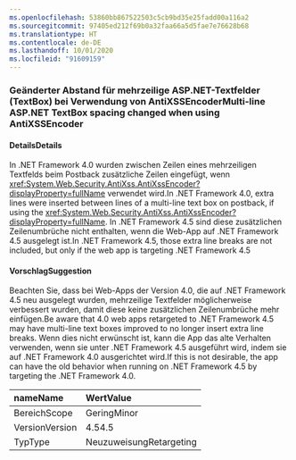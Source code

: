 ```yaml
---
ms.openlocfilehash: 53860bb867522503c5cb9bd35e25fadd00a116a2
ms.sourcegitcommit: 97405ed212f69b0a32faa66a5d5fae7e76628b68
ms.translationtype: HT
ms.contentlocale: de-DE
ms.lasthandoff: 10/01/2020
ms.locfileid: "91609159"
---
```

### <a name="multi-line-aspnet-textbox-spacing-changed-when-using-antixssencoder"></a><span data-ttu-id="09976-101">Geänderter Abstand für mehrzeilige ASP.NET-Textfelder (TextBox) bei Verwendung von AntiXSSEncoder</span><span class="sxs-lookup"><span data-stu-id="09976-101">Multi-line ASP.NET TextBox spacing changed when using AntiXSSEncoder</span></span>

#### <a name="details"></a><span data-ttu-id="09976-102">Details</span><span class="sxs-lookup"><span data-stu-id="09976-102">Details</span></span>

<span data-ttu-id="09976-103">In .NET Framework 4.0 wurden zwischen Zeilen eines mehrzeiligen Textfelds beim Postback zusätzliche Zeilen eingefügt, wenn <xref:System.Web.Security.AntiXss.AntiXssEncoder?displayProperty=fullName> verwendet wird.</span><span class="sxs-lookup"><span data-stu-id="09976-103">In .NET Framework 4.0, extra lines were inserted between lines of a multi-line text box on postback, if using the <xref:System.Web.Security.AntiXss.AntiXssEncoder?displayProperty=fullName>.</span></span> <span data-ttu-id="09976-104">In .NET Framework 4.5 sind diese zusätzlichen Zeilenumbrüche nicht enthalten, wenn die Web-App auf .NET Framework 4.5 ausgelegt ist.</span><span class="sxs-lookup"><span data-stu-id="09976-104">In .NET Framework 4.5, those extra line breaks are not included, but only if the web app is targeting .NET Framework 4.5</span></span>

#### <a name="suggestion"></a><span data-ttu-id="09976-105">Vorschlag</span><span class="sxs-lookup"><span data-stu-id="09976-105">Suggestion</span></span>

<span data-ttu-id="09976-106">Beachten Sie, dass bei Web-Apps der Version 4.0, die auf .NET Framework 4.5 neu ausgelegt wurden, mehrzeilige Textfelder möglicherweise verbessert wurden, damit diese keine zusätzlichen Zeilenumbrüche mehr einfügen.</span><span class="sxs-lookup"><span data-stu-id="09976-106">Be aware that 4.0 web apps retargeted to .NET Framework 4.5 may have multi-line text boxes improved to no longer insert extra line breaks.</span></span> <span data-ttu-id="09976-107">Wenn dies nicht erwünscht ist, kann die App das alte Verhalten verwenden, wenn sie unter .NET Framework 4.5 ausgeführt wird, indem sie auf .NET Framework 4.0 ausgerichtet wird.</span><span class="sxs-lookup"><span data-stu-id="09976-107">If this is not desirable, the app  can have the old behavior when running on .NET Framework 4.5 by targeting the .NET Framework 4.0.</span></span>

| <span data-ttu-id="09976-108">name</span><span class="sxs-lookup"><span data-stu-id="09976-108">Name</span></span>    | <span data-ttu-id="09976-109">Wert</span><span class="sxs-lookup"><span data-stu-id="09976-109">Value</span></span>       |
|:--------|:------------|
| <span data-ttu-id="09976-110">Bereich</span><span class="sxs-lookup"><span data-stu-id="09976-110">Scope</span></span>   | <span data-ttu-id="09976-111">Gering</span><span class="sxs-lookup"><span data-stu-id="09976-111">Minor</span></span>       |
| <span data-ttu-id="09976-112">Version</span><span class="sxs-lookup"><span data-stu-id="09976-112">Version</span></span> | <span data-ttu-id="09976-113">4.5</span><span class="sxs-lookup"><span data-stu-id="09976-113">4.5</span></span>         |
| <span data-ttu-id="09976-114">Typ</span><span class="sxs-lookup"><span data-stu-id="09976-114">Type</span></span>    | <span data-ttu-id="09976-115">Neuzuweisung</span><span class="sxs-lookup"><span data-stu-id="09976-115">Retargeting</span></span> |
